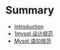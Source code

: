 # Summary

* [Introduction](README.md)
* [1mysql 设计规范](mysql-设计规范.md)
* [Mysql 语句规范](mysql-语句规范.md)

